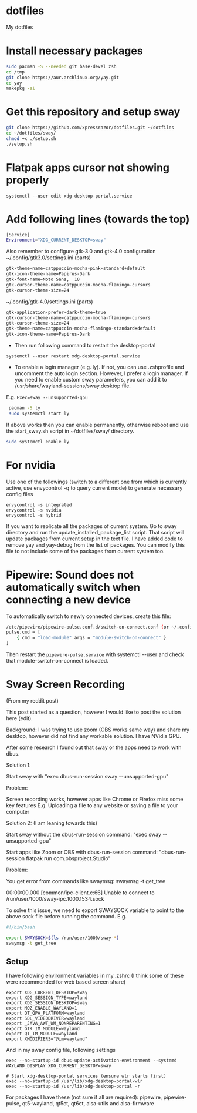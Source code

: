 # dotfiles
My dotfiles

# Install necessary packages
```bash
sudo pacman -S --needed git base-devel zsh
cd /tmp
git clone https://aur.archlinux.org/yay.git
cd yay
makepkg -si
```



# Get this repository and setup sway

```bash
git clone https://github.com/xpressrazor/dotfiles.git ~/dotfiles
cd ~/dotfiles/sway/
chmod +x ./setup.sh
./setup.sh
```

# Flatpak apps cursor not showing properly
`systemctl --user edit xdg-desktop-portal.service`

# Add following lines (towards the top)
```bash
[Service]
Environment="XDG_CURRENT_DESKTOP=sway"
```

Also remember to configure gtk-3.0 and gtk-4.0 configuration
~/.config/gtk3.0/settings.ini (parts)
```sh
gtk-theme-name=catppuccin-mocha-pink-standard+default
gtk-icon-theme-name=Papirus-Dark
gtk-font-name=Noto Sans,  10
gtk-cursor-theme-name=catppuccin-mocha-flamingo-cursors
gtk-cursor-theme-size=24
```

~/.config/gtk-4.0/settings.ini (parts)
```sh
gtk-application-prefer-dark-theme=true
gtk-cursor-theme-name=catppuccin-mocha-flamingo-cursors
gtk-cursor-theme-size=24
gtk-theme-name=catppuccin-mocha-flamingo-standard+default
gtk-icon-theme-name=Papirus-Dark
```

- Then run following command to restart the desktop-portal

`systemctl --user restart xdg-desktop-portal.service`

- To enable a login manager (e.g. ly). If not, you can use .zshprofile and uncomment the auto login section. However, I prefer a login manager. If you need to enable custom sway parameters, you can add it to /usr/share/wayland-sessions/sway.desktop file.

E.g.
`Exec=sway --unsupported-gpu`

```bash
 pacman -S ly
 sudo systemctl start ly
```

If above works then you can enable permanently, otherwise reboot and use the start_sway.sh script in ~/dotfiles/sway/ directory.
```bash
sudo systemctl enable ly
```

# For nvidia
Use one of the followings (switch to a different one from which is currently active, use envycontrol -q to query current mode) to generate necessary config files 
```
envycontrol -s integrated
envycontrol -s nvidia
envycontrol -s hybrid
```

If you want to replicate all the packages of current system. Go to sway directory and run the update_installed_package_list script. That script will update packages from current setup in the text file. I have added code to remove yay and yay-debug from the list of packages. You can modify this file to not include some of the packages from current system too.

# Pipewire: Sound does not automatically switch when connecting a new device
To automatically switch to newly connected devices, create this file:
```bash
/etc/pipewire/pipewire-pulse.conf.d/switch-on-connect.conf (or ~/.config/pipewire/pipewire-pulse.conf.d/switch-on-connect.conf)
pulse.cmd = [
    { cmd = "load-module" args = "module-switch-on-connect" }
]
```
Then restart the `pipewire-pulse.service` with systemctl --user and check that module-switch-on-connect is loaded.



# Sway Screen Recording
(From my reddit post)

This post started as a question, however I would like to post the solution here (edit).

Background: I was trying to use zoom (OBS works same way) and share my desktop, however did not find any workable solution. I have NVidia GPU.

After some research I found out that sway or the apps need to work with dbus.

Solution 1:

Start sway with "exec dbus-run-session sway --unsupported-gpu"

Problem:

Screen recording works, however apps like Chrome or Firefox miss some key features E.g. Uploading a file to any website or saving a file to your computer

Solution 2: (I am leaning towards this)

Start sway without the dbus-run-session command: "exec sway --unsupported-gpu"

Start apps like Zoom or OBS with dbus-run-session command: "dbus-run-session flatpak run com.obsproject.Studio"

Problem:

You get error from commands like swaymsg: swaymsg -t get_tree

00:00:00.000 [common/ipc-client.c:66] Unable to connect to /run/user/1000/sway-ipc.1000.1534.sock

To solve this issue, we need to export SWAYSOCK variable to point to the above sock file before running the command. E.g.

```bash
#!/bin/bash

export SWAYSOCK=$(ls /run/user/1000/sway-*)
swaymsg -t get_tree

```

## Setup
I have following environment variables in my .zshrc (I think some of these were recommended for web based screen share)

```
export XDG_CURRENT_DESKTOP=sway
export XDG_SESSION_TYPE=wayland
export XDG_SESSION_DESKTOP=sway
export MOZ_ENABLE_WAYLAND=1
export QT_QPA_PLATFORM=wayland
export SDL_VIDEODRIVER=wayland
export _JAVA_AWT_WM_NONREPARENTING=1
export GTK_IM_MODULE=wayland
export QT_IM_MODULE=wayland
export XMODIFIERS="@im=wayland"

```
And in my sway config file, following settings

```exec --no-startup-id systemctl --user import-environment WAYLAND_DISPLAY XDG_CURRENT_DESKTOP
exec --no-startup-id dbus-update-activation-environment --systemd WAYLAND_DISPLAY XDG_CURRENT_DESKTOP=sway

# Start xdg-desktop-portal services (ensure wlr starts first)
exec --no-startup-id /usr/lib/xdg-desktop-portal-wlr
exec --no-startup-id /usr/lib/xdg-desktop-portal -r
```

For packages I have these (not sure if all are required): pipewire, pipewire-pulse, qt5-wayland, qt5ct, qt6ct, alsa-utils and alsa-firmware
